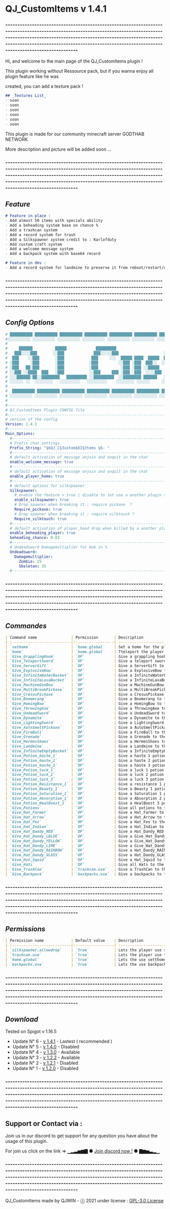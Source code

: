 # QJ_CustomItems v 1.4.1
### --------------------------------------------------------------------------------------------------------------------------------------------------------------------------------------------------------------------------------------------------------------------------------------------------
Hi, and welcome to the main page of the QJ_CustomItems plugin !

This plugin working without Ressource pack, but if you wanna enjoy all plugin feature like he was 

created, you can add a texture pack ! 
```markdown
## _Textures List_
- soon
- soon
- soon
- soon
- soon
- soon
```
This plugin is made for our community minecraft server GODTHAB NETWORK

More description and picture will be added soon ...
### --------------------------------------------------------------------------------------------------------------------------------------------------------------------------------------------------------------------------------------------------------------------------------------------------
## _Feature_
```markdown
# Feature in place :
- Add almost 50 items with specials ability
- Add a beheading system base on chance %
- Add a trashcan system 
- Add a record system for trash
- Add a Silkspawner system credit to : Karlofduty
- Add custom craft system
- Add a welcome message system
- Add a backpack system with base64 record

# Feature in dev :
- Add a record system for landmine to preserve it from reboot/restart/crash server
```



### --------------------------------------------------------------------------------------------------------------------------------------------------------------------------------------------------------------------------------------------------------------------------------------------------
## _Config Options_
```yml
# ██████████ ██████████ ██████████ ██████████ ██████████ ██████████ ██████████ ██████████ ██████████ ██████████ ██████████ ██████████ ██████████ ██████████ ██████████
#░░░░░░░░░░ ░░░░░░░░░░ ░░░░░░░░░░ ░░░░░░░░░░ ░░░░░░░░░░ ░░░░░░░░░░ ░░░░░░░░░░ ░░░░░░░░░░ ░░░░░░░░░░ ░░░░░░░░░░ ░░░░░░░░░░ ░░░░░░░░░░ ░░░░░░░░░░ ░░░░░░░░░░ ░░░░░░░░░░
#
#     ██████          █████             █████████                      █████                             █████  █████
#   ███░░░░███       ░░███             ███░░░░░███                    ░░███                             ░░███  ░░███
#  ███    ░░███       ░███            ███     ░░░  █████ ████  █████  ███████    ██████  █████████████   ░███  ███████    ██████  █████████████    █████
# ░███     ░███       ░███           ░███         ░░███ ░███  ███░░  ░░░███░    ███░░███░░███░░███░░███  ░███ ░░░███░    ███░░███░░███░░███░░███  ███░░
# ░███   ██░███       ░███           ░███          ░███ ░███ ░░█████   ░███    ░███ ░███ ░███ ░███ ░███  ░███   ░███    ░███████  ░███ ░███ ░███ ░░█████
# ░░███ ░░████  ███   ░███           ░░███     ███ ░███ ░███  ░░░░███  ░███ ███░███ ░███ ░███ ░███ ░███  ░███   ░███ ███░███░░░   ░███ ░███ ░███  ░░░░███
# ░░░██████░██░░████████   █████████ ░░█████████  ░░████████ ██████   ░░█████ ░░██████  █████░███ █████ █████  ░░█████ ░░██████  █████░███ █████ ██████
# ░░░░░░ ░░  ░░░░░░░░   ░░░░░░░░░   ░░░░░░░░░    ░░░░░░░░ ░░░░░░     ░░░░░   ░░░░░░  ░░░░░ ░░░ ░░░░░ ░░░░░    ░░░░░   ░░░░░░  ░░░░░ ░░░ ░░░░░ ░░░░░░
#
#  ██████████ ██████████ ██████████ ██████████ ██████████ ██████████ ██████████ ██████████ ██████████ ██████████ ██████████ ██████████ ██████████ ██████████ ██████████
# ░░░░░░░░░░ ░░░░░░░░░░ ░░░░░░░░░░ ░░░░░░░░░░ ░░░░░░░░░░ ░░░░░░░░░░ ░░░░░░░░░░ ░░░░░░░░░░ ░░░░░░░░░░ ░░░░░░░░░░ ░░░░░░░░░░ ░░░░░░░░░░ ░░░░░░░░░░ ░░░░░░░░░░ ░░░░░░░░░░
#
#------------------------------------------------------------------------------------------------
# QJ_CustomItems Plugin CONFIG file
#------------------------------------------------------------------------------------------------
# version of the config
Version: 1.4.1
#------------------------------------------------------------------------------------------------
Main_Options:
  #------------------------------------------------------------------------------------------------
  # Prefix chat settings
  Prefix_String: "§6QJ_C§3ustom§6I§3tems §6- "
  #------------------------------------------------------------------------------------------------
  # default activation of message onjoin and onquit in the chat
  enable_welcome_message: true
  #------------------------------------------------------------------------------------------------
  # default activation of message onjoin and onquit in the chat
  enable_player_home: true
  #------------------------------------------------------------------------------------------------
  # default options for silkspawner
  Silkspawner:
    # enable the feature > true | disable to let use a another plugin > false
    enable_silkspawner: true
    # Drop spawner when breaking it : require pickaxe  ?
    Require_pickaxe: true
    # Drop spawner when breaking it : require silktouch ?
    Require_silktouch: true
  #------------------------------------------------------------------------------------------------
  # default activation of player_head drop when killed by a another player #chance 0.01 = 1%
  enable_beheading_player: true
  beheading_chance: 0.03
  #------------------------------------------------------------------------------------------------
  # Undeadsword Damagemultiplier for mob in %
  Undeadsword:
    Damagemultiplier:
      Zombie: 25
      Skeleton: 35
  #------------------------------------------------------------------------------------------------
```



### --------------------------------------------------------------------------------------------------------------------------------------------------------------------------------------------------------------------------------------------------------------------------------------------------
## _Commandes_
```markdown
| Command name               | Permission       | Description                                                                        |
| :--------------------------|:-----------------| :----------------------------------------------------------------------------------|
| `sethome`                  | `home.global`    | Set a home for the player                                                          |
| `home`                     | `home.global`    | Tteleport the player to is home                                                    |
| `Give_GrapplingHook`       | `OP`             | Give a grappling hook to the player                                                |
| `Give_TeleportSword`       | `OP`             | Give a teleport sword to the player                                                |
| `Give_ServerGift`          | `OP`             | Give a ServerGift to the player                                                    |
| `Give_ExplosiveBow`        | `OP`             | Give a ExplosiveBow to the player                                                  |
| `Give_InfiniteWaterBucket` | `OP`             | Give a InfiniteWaterBucket to the player                                           |
| `Give_InfiniteLavaBucket`  | `OP`             | Give a InfiniteLavaBucket to the player                                            |
| `Give_MachineGunBow`       | `OP`             | Give a MachineGunBow to the player                                                 |
| `Give_MultiBreakPickaxe`   | `OP`             | Give a MultiBreakPickaxe to the player                                             |
| `Give_CresusPickaxe`       | `OP`             | Give a CresusPickaxe to the player                                                 |
| `Give_Boomerang`           | `OP`             | Give a Boomerang to the player                                                     |
| `Give_HomingBow`           | `OP`             | Give a HomingBow to the player                                                     |
| `Give_ThrowingAxe`         | `OP`             | Give a ThrowingAxe to the player                                                   |
| `Give_UndeadSword`         | `OP`             | Give a UndeadSword to the player                                                   |
| `Give_Dynamite`            | `OP`             | Give a Dynamite to the player                                                      |
| `Give_LightingSword`       | `OP`             | Give a LightingSword to the player                                                 |
| `Give_AutoSmeltPickaxe`    | `OP`             | Give a AutoSmeltPickaxe to the player                                              |
| `Give_FireBall`            | `OP`             | Give a FireBall to the player                                                      |
| `Give_Grenade`             | `OP`             | Give a Grenade to the player                                                       |
| `Give_HermesShoes`         | `OP`             | Give a HermesShoes to the player                                                   |
| `Give_Landmine`            | `OP`             | Give a Landmine to the player                                                      |
| `Give_InfiniteEmptyBucket` | `OP`             | Give a InfiniteEmptyBucket to the player                                           |
| `Give_Potion_haste_1`      | `OP`             | Give a haste 1 potion to the player                                                |
| `Give_Potion_haste_2`      | `OP`             | Give a haste 2 potion to the player                                                |
| `Give_Potion_haste_3`      | `OP`             | Give a haste 3 potion to the player                                                |
| `Give_Potion_luck_1`       | `OP`             | Give a luck 1 potion to the player                                                 |
| `Give_Potion_luck_2`       | `OP`             | Give a luck 2 potion to the player                                                 |
| `Give_Potion_luck_3`       | `OP`             | Give a luck 3 potion to the player                                                 |
| `Give_Potion_Resistance_1` | `OP`             | Give a resistance 1 potion to the player                                           |
| `Give_Potion_Beauty_1`     | `OP`             | Give a Beauty 1 potion to the player                                               |
| `Give_Potion_Saturation_1` | `OP`             | Give a Saturation 1 potion to the player                                           |
| `Give_Potion_Absorption_1` | `OP`             | Give a Absorption 2 potion to the player                                           |
| `Give_Potion_HealBoost_1`  | `OP`             | Give a HealBoost 3 potion to the player                                            |
| `Give_Potions`             | `OP`             | Give all potions to the player                                                     |
| `Give_Hat_Farmer`          | `OP`             | Give a Hat_Farmer to the player                                                    |
| `Give_Hat_Arrow`           | `OP`             | Give a Hat_Arrow to the player                                                     |
| `Give_Hat_Fes`             | `OP`             | Give a Hat_Fes to the player                                                       |
| `Give_Hat_Indian`          | `OP`             | Give a Hat_Indian to the player                                                    |
| `Give_Hat_Dandy_RED`       | `OP`             | Give a Hat_Dandy_RED to the player                                                 |
| `Give_Hat_Dandy_LBLUE`     | `OP`             | Give a Give_Hat_Dandy_LBLUE to the player                                          |
| `Give_Hat_Dandy_YELLOW`    | `OP`             | Give a Give_Hat_Dandy_YELLOW to the player                                         |
| `Give_Hat_Dandy_LIME`      | `OP`             | Give a Give_Hat_Dandy_LIME  to the player                                          |
| `Give_Hat_Dandy_RAINBOW`   | `OP`             | Give a Hat_Dandy_RAINBOW to the player                                             |
| `Give_Hat_Dandy_GLASS`     | `OP`             | Give a Hat_Dandy_GLASS to the player                                               |
| `Give_Hat_Squid`           | `OP`             | Give a Hat_Squid to the player                                                     |
| `Give_Hats`                | `OP`             | Give all Hats to the player                                                        |
| `Give_TrashCan`            | `trashcan.use`   | Give a TrashCan to the player                                                      |
| `Give_Backpack`            | `backpacks.use`  | Give a backpacks to the player                                                     |
```



### --------------------------------------------------------------------------------------------------------------------------------------------------------------------------------------------------------------------------------------------------------------------------------------------------
## _Permissions_
```markdown
| Permission name            | Default value    | Description                                                                        |
| :--------------------------|:-----------------| :----------------------------------------------------------------------------------|
| `silkspawner.allowdrop`    | `true`           | Lets the player use spawner system                                                 |
| `trashcan.use`             | `true`           | Lets the player use trashcan system                                                |
| `home.global`              | `true`           | Lets the use setthome and home system                                              |
| `backpacks.use`            | `true`           | Lets the use backpacks system                                                      |
```



### --------------------------------------------------------------------------------------------------------------------------------------------------------------------------------------------------------------------------------------------------------------------------------------------------
## _Download_
Tested on Spigot v 1.16.5
- Update N° 6 - [v 1.4.1](https://github.com/QJWIN/QJ_CustomItems/releases/download/v1.4.1/QJ_CustomItems.jar) - Lastest ( recommended )
- Update N° 5 - [v 1.4.0]() - Disabled
- Update N° 4 - [v 1.3.0](https://github.com/QJWIN/QJ_CustomItems/releases/download/v1.3.0/QJ_CustomItems.jar) - Available
- Update N° 3 - [v 1.2.2](https://github.com/QJWIN/QJ_CustomItems/releases/download/v1.2.2/QJ_CustomItems.jar) - Available
- Update N° 2 - [v 1.2.1]() - Disabled
- Update N° 1 - [v 1.2.0]() - Disabled


### --------------------------------------------------------------------------------------------------------------------------------------------------------------------------------------------------------------------------------------------------------------------------------------------------
## Support or Contact via  :
Join us in our discord to get support for any question you have about the usage of this plugin.

For join us click on the link => ▁▂▃▅▆▇ ● [Join discord now !](https://discord.gg/CjAJjQc) ● ▇▆▅▃▂▁

### --------------------------------------------------------------------------------------------------------------------------------------------------------------------------------------------------------------------------------------------------------------------------------------------------

QJ_CustomItems made by QJWIN - ⓒ 2021 under license : [ GPL-3.0 License ](https://github.com/QJWIN/QJ_CustomItems/blob/master/LICENSE)
